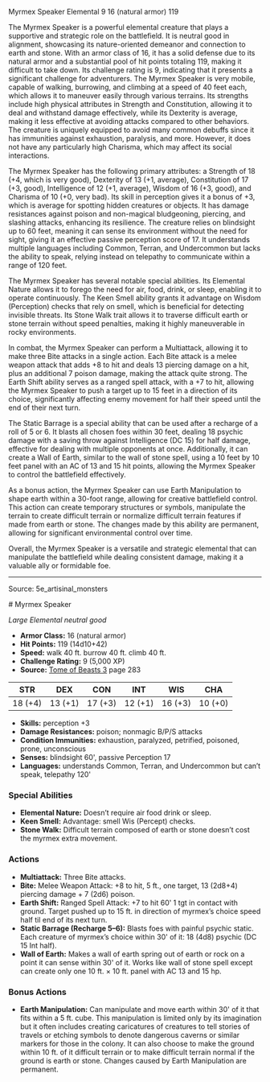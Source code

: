 <MonsterName/>Myrmex Speaker</MonsterName>
<CreatureType/>Elemental</CreatureType>
<CR/>9</CR>
<AC/>16 (natural armor)</AC>
<HP/>119</HP>
<summary>The Myrmex Speaker is a powerful elemental creature that plays a supportive and strategic role on the battlefield. It is neutral good in alignment, showcasing its nature-oriented demeanor and connection to earth and stone. With an armor class of 16, it has a solid defense due to its natural armor and a substantial pool of hit points totaling 119, making it difficult to take down. Its challenge rating is 9, indicating that it presents a significant challenge for adventurers. The Myrmex Speaker is very mobile, capable of walking, burrowing, and climbing at a speed of 40 feet each, which allows it to maneuver easily through various terrains. Its strengths include high physical attributes in Strength and Constitution, allowing it to deal and withstand damage effectively, while its Dexterity is average, making it less effective at avoiding attacks compared to other behaviors. The creature is uniquely equipped to avoid many common debuffs since it has immunities against exhaustion, paralysis, and more. However, it does not have any particularly high Charisma, which may affect its social interactions.</summary>

<detail>

The Myrmex Speaker has the following primary attributes: a Strength of 18 (+4, which is very good), Dexterity of 13 (+1, average), Constitution of 17 (+3, good), Intelligence of 12 (+1, average), Wisdom of 16 (+3, good), and Charisma of 10 (+0, very bad). Its skill in perception gives it a bonus of +3, which is average for spotting hidden creatures or objects. It has damage resistances against poison and non-magical bludgeoning, piercing, and slashing attacks, enhancing its resilience. The creature relies on blindsight up to 60 feet, meaning it can sense its environment without the need for sight, giving it an effective passive perception score of 17. It understands multiple languages including Common, Terran, and Undercommon but lacks the ability to speak, relying instead on telepathy to communicate within a range of 120 feet.

The Myrmex Speaker has several notable special abilities. Its Elemental Nature allows it to forego the need for air, food, drink, or sleep, enabling it to operate continuously. The Keen Smell ability grants it advantage on Wisdom (Perception) checks that rely on smell, which is beneficial for detecting invisible threats. Its Stone Walk trait allows it to traverse difficult earth or stone terrain without speed penalties, making it highly maneuverable in rocky environments.

In combat, the Myrmex Speaker can perform a Multiattack, allowing it to make three Bite attacks in a single action. Each Bite attack is a melee weapon attack that adds +8 to hit and deals 13 piercing damage on a hit, plus an additional 7 poison damage, making the attack quite strong. The Earth Shift ability serves as a ranged spell attack, with a +7 to hit, allowing the Myrmex Speaker to push a target up to 15 feet in a direction of its choice, significantly affecting enemy movement for half their speed until the end of their next turn. 

The Static Barrage is a special ability that can be used after a recharge of a roll of 5 or 6. It blasts all chosen foes within 30 feet, dealing 18 psychic damage with a saving throw against Intelligence (DC 15) for half damage, effective for dealing with multiple opponents at once. Additionally, it can create a Wall of Earth, similar to the wall of stone spell, using a 10 feet by 10 feet panel with an AC of 13 and 15 hit points, allowing the Myrmex Speaker to control the battlefield effectively. 

As a bonus action, the Myrmex Speaker can use Earth Manipulation to shape earth within a 30-foot range, allowing for creative battlefield control. This action can create temporary structures or symbols, manipulate the terrain to create difficult terrain or normalize difficult terrain features if made from earth or stone. The changes made by this ability are permanent, allowing for significant environmental control over time. 

Overall, the Myrmex Speaker is a versatile and strategic elemental that can manipulate the battlefield while dealing consistent damage, making it a valuable ally or formidable foe.</detail>



---

Source: 5e_artisinal_monsters

<statblock>
# Myrmex Speaker

*Large* *Elemental* *neutral good*

- **Armor Class:** 16 (natural armor)
- **Hit Points:** 119 (14d10+42)
- **Speed:** walk 40 ft. burrow 40 ft. climb 40 ft.
- **Challenge Rating:** 9 (5,000 XP)
- **Source:** [Tome of Beasts 3](https://koboldpress.com/kpstore/product/tome-of-beasts-3-for-5th-edition/) page 283

| STR | DEX | CON | INT | WIS | CHA |
| --- | --- | --- | --- | --- | --- |
| 18 (+4) | 13 (+1) | 17 (+3) | 12 (+1) | 16 (+3) | 10 (+0) |

- **Skills:** perception +3
- **Damage Resistances:** poison; nonmagic B/P/S attacks
- **Condition Immunities:** exhaustion, paralyzed, petrified, poisoned, prone, unconscious 
- **Senses:** blindsight 60', passive Perception 17
- **Languages:** understands Common, Terran, and Undercommon but can’t speak, telepathy 120'

### Special Abilities

- **Elemental Nature:** Doesn’t require air food drink or sleep.
- **Keen Smell:** Advantage: smell Wis (Percept) checks.
- **Stone Walk:** Difficult terrain composed of earth or stone doesn’t cost the myrmex extra movement.

### Actions

- **Multiattack:** Three Bite attacks.
- **Bite:** Melee Weapon Attack: +8 to hit, 5 ft., one target, 13 (2d8+4) piercing damage + 7 (2d6) poison.
- **Earth Shift:** Ranged Spell Attack: +7 to hit 60' 1 tgt in contact with ground. Target pushed up to 15 ft. in direction of myrmex’s choice speed half til end of its next turn.
- **Static Barrage (Recharge 5–6):** Blasts foes with painful psychic static. Each creature of myrmex’s choice within 30' of it: 18 (4d8) psychic (DC 15 Int half).
- **Wall of Earth:** Makes a wall of earth spring out of earth or rock on a point it can sense within 30' of it. Works like wall of stone spell except  can create only one 10 ft. × 10 ft. panel with AC 13 and 15 hp.

### Bonus Actions

- **Earth Manipulation:** Can manipulate and move earth within 30' of it that fits within a 5 ft. cube. This manipulation is limited only by its imagination but it often includes creating caricatures of creatures to tell stories of travels or etching symbols to denote dangerous caverns or similar markers for those in the colony. It can also choose to make the ground within 10 ft. of it difficult terrain or to make difficult terrain normal if the ground is earth or stone. Changes caused by Earth Manipulation are permanent.


</statblock>


